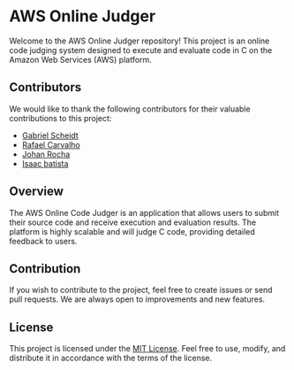 # AWS Online Judger

Welcome to the AWS Online Judger repository! This project is an online code judging system designed to execute and evaluate code in C on the Amazon Web Services (AWS) platform.

## Contributors

We would like to thank the following contributors for their valuable contributions to this project:

- [Gabriel Scheidt](https://github.com/Gxaite)
- [Rafael Carvalho](https://github.com/rafaelcarvalhoj)
- [Johan Rocha](https://github.com/johan-rocha)
- [Isaac batista](https://github.com/isaacbatista26)

## Overview

The AWS Online Code Judger is an application that allows users to submit their source code and receive execution and evaluation results. The platform is highly scalable and will judge C code, providing detailed feedback to users.

## Contribution

If you wish to contribute to the project, feel free to create issues or send pull requests. We are always open to improvements and new features.

## License

This project is licensed under the [MIT License](LICENSE). Feel free to use, modify, and distribute it in accordance with the terms of the license.


